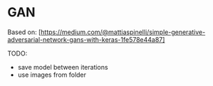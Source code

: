 # GAN

Based on: [https://medium.com/@mattiaspinelli/simple-generative-adversarial-network-gans-with-keras-1fe578e44a87]

TODO:
 * save model between iterations
 * use images from folder